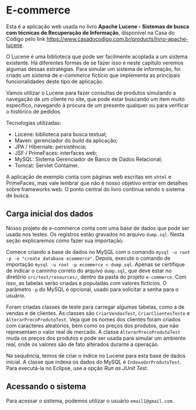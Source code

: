 # E-commerce

Esta é a aplicação web usada no livro **Apache Lucene - Sistemas de busca com técnicas de Recuperação de Informação**, disponível na Casa do Código pelo link <https://www.casadocodigo.com.br/products/livro-apache-lucene>.

O Lucene é uma biblioteca que pode ser facilmente acoplada a um sistema existente. Há diferentes formas de se fazer isso e neste capítulo veremos algumas dessas estratégias. Para simular um sistema de informação, foi criado um sistema de *e-commerce* fictício que implementa as principais funcionalidades deste tipo de aplicação.

Vamos utilizar o Lucene para fazer consultas de produtos simulando a navegação de um cliente no site, que pode estar buscando um item muito específico, navegando à procura de um presente qualquer ou para verificar o histórico de pedidos.

Tecnologias utilizadas:

* Lucene: biblioteca para busca textual;
* Maven: gerenciador do *build* da aplicação;
* JPA / Hibernate: persistência;
* JSF / PrimeFaces: interfaces web;
* MySQL: Sistema Gerenciador de Banco de Dados Relacional;
* Tomcat: Servlet Container.

A aplicação de exemplo conta com páginas web escritas em `xhtml` e PrimeFaces, mas vale lembrar que não é nosso objetivo entrar em detalhes sobre frameworks web. O ponto central do livro continua sendo o sistema de busca.

## Carga inicial dos dados

Nosso projeto de e-commerce conta com uma base de dados que pode ser usada nos testes. Os registros estão gravados no arquivo `dump.sql`. Nesta seção explicaremos como fazer sua importação.

Comece criando a base de dados no MySQL com o comando `mysql -u root -p -e "create database ecommerce"`. Depois, execute o comando de importação `mysql -u root -p ecommerce < dump.sql`. Apenas se certifique de indicar o caminho correto do arquivo `dump.sql`, que deve estar no diretório `src/test/resources/`, dentro da pasta do projeto `e-commerce`. Com isso, as tabelas serão criadas e populadas com valores fictícios. O parâmetro `-p` do MySQL é opcional, usado para solicitar a senha para o usuário.

Foram criadas classes de teste para carregar algumas tabelas, como a de vendas e de clientes. As classes são `CriarVendasTest`, `CriarClientesTeste` e `AlterarPrecoProdutoTest`. Veja que os nomes dos clientes foram criados com caracteres aleatórios, bem como os preços dos produtos, que não representam o valor real de mercado. A classe `AlterarPrecoProdutoTest` muda os preços dos produtos e pode ser usada para simular um ambiente real, onde os valores são de fato alterados durante a operação.

Na sequência, temos de criar o índice no Lucene para esta base de dados inicial. A classe que indexa os dados do MySQL é `IndexadorProdutoTest`. Para executá-la no Eclipse, use a opção *Run as JUnit Test*.

## Acessando o sistema

Para acessar o sistema, podemos utilizar o usuário `email1@gmail.com`.
